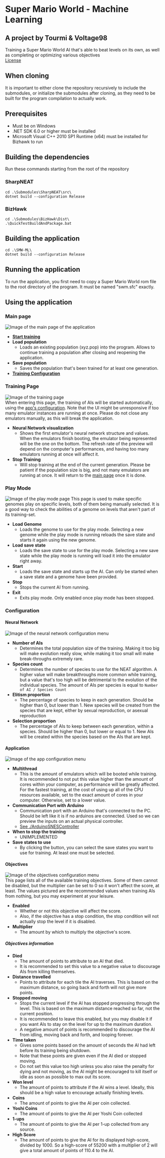 # Super Mario World - Machine Learning
A project by Tourmi & Voltage98 
--------
Training a Super Mario World AI that's able to beat levels on its own, as well as completing or optimizing various objectives  
[License](LICENSE)

## When cloning
It is important to either clone the repository recursively to include the submodules, or initialize the submodules after cloning, as they need to be built for the program compilation to actually work.

## Prerequisites
* Must be on Windows
* .NET SDK 6.0 or higher must be installed
* Microsoft Visual C++ 2010 SP1 Runtime (x64) must be installed for Bizhawk to run

## Building the dependencies
Run these commands starting from the root of the repository

### SharpNEAT
```
cd .\Submodules\SharpNEAT\src\
dotnet build --configuration Release
```

### BizHawk
```
cd .\Submodules\BizHawk\Dist\
.\QuickTestBuildAndPackage.bat
```

## Building the application
```
cd .\SMW-ML\
dotnet build --configuration Release
```

## Running the application
To run the application, you first need to copy a Super Mario World rom file to the root directory of the program. It must be named "swm.sfc" exactly.

## Using the application

### Main page

![Image of the main page of the application](docs/mainApp.png)  
* **[Start training](#training-page)**
* **Load population**
  * Loads an existing population (xyz.pop) into the program. Allows to continue training a population after closing and reopening the application.
* **Save population**
  * Saves the population that's been trained for at least one generation.
* **[Training Configuration](#configuration)**

### Training Page

![Image of the training page](docs/training-training.png)  
When entering this page, the training of AIs will be started automatically, using the [app's configuration](#configuration). Note that the UI might be unresponsive if too many emulator instances are running at once. Please do not close any emulators manually, as this will break the application.
* **Neural Network visualization**
  * Shows the first emulator's neural network structure and values. When the emulators finish booting, the emulator being represented will be the one on the bottom. The refresh rate of the preview will depend on the computer's performances, and having too many emulators running at once will affect it.
* **Stop Training**
  * Will stop training at the end of the current generation. Please be patient if the population size is big, and not many emulators are running at once. It will return to the [main page](#main-page) once it is done.

### Play Mode

![Image of the play mode page](docs/playmode.png)
This page is used to make specific genomes play on specific levels, both of them being manually selected. It is a good way to check the abilities of a genome on levels that aren't part of its training-set.
* **Load Genome**
  * Loads the genome to use for the play mode. Selecting a new genome while the play mode is running reloads the save state and starts it again using the new genome.
* **Load save state**
  * Loads the save state to use for the play mode. Selecting a new save state while the play mode is running will load it into the emulator right away.
* **Start**
  * Loads the save state and starts up the AI. Can only be started when a save state and a genome have been provided.
* **Stop**
  * Stops the current AI from running.
* **Exit**
  * Exits play mode. Only enabled once play mode has been stopped.

### Configuration

#### Neural Network
![Image of the neural network configuration menu](docs/config-neural.png)  
* **Number of AIs**
  * Determines the total population size of the training. Making it too big will make evolution really slow, while making it too small will make break-throughs extremely rare.
* **Species count**
  * Determines the number of species to use for the NEAT algorithm. A higher value will make breakthroughs more common while training, but a value that's too high will be detrimental to the evolution of the individual species. The amount of AIs per species is equal to `Number of AI / Species Count`
* **Elitism proportion**
  * The percentage of species to keep in each generation. Should be higher than 0, but lower than 1. New species will be created from the species that are kept, either by sexual reproduction, or asexual reproduction
* **Selection proportion**
  * The percentage of AIs to keep between each generation, within a species. Should be higher than 0, but lower or equal to 1. New AIs will be created within the species based on the AIs that are kept.

#### Application
![Image of the app configuration menu](docs/config-app.png)  
* **Multithread**
  * This is the amount of emulators which will be booted while training. It is recommended to not put this value higher than the amount of cores within your computer, as performance will be greatly affected. For the fastest training, at the cost of using up all of the CPU resources available, set to the exact amount of cores in your computer. Otherwise, set to a lower value.
* **Communication Port with Arduino**
  * Communication port with an Arduino that's connected to the PC. Should be left like it is if no arduinos are connected. Used so we can preview the inputs on an actual physical controller.
  * [See ./ArduinoSNESController](ArduinoSNESController)
* **When to stop the training**
  * UNIMPLEMENTED
* **Save states to use**
  * By clicking the button, you can select the save states you want to use for training. At least one must be selected.

#### Objectives
![Image of the objectives configuration menu](docs/config-objectives.png)  
This page lists all of the available training objectives. Some of them cannot be disabled, but the multiplier can be set to 0 so it won't affect the score, at least. The values pictured are the recommended values when training AIs from nothing, but you may experiment at your leisure.
* **Enabled**
  * Whether or not this objective will affect the score.
  * Also, if the objective has a stop condition, the stop condition will not actually stop the level if it is disabled.
* **Multiplier**
  * The amount by which to multiply the objective's score.

##### Objectives information
* **Died**
  * The amount of points to attribute to an AI that died. 
  * It is recommended to set this value to a negative value to discourage AIs from killing themselves.
* **Distance travelled**
  * Points to attribute for each tile the AI traverses. This is based on the maximum distance, so going back and forth will not give more points.
* **Stopped moving**
  * Stops the current level if the AI has stopped progressing through the level. This is based on the maximum distance reached so far, not the current position.
  * It is recommended to leave this enabled, but you may disable it if you want AIs to stay on the level for up to the maximum duration.
  * A negative amount of points is recommended to discourage the AI from idling, moving back and forth, and looping forever.
* **Time taken**
  * Gives some points based on the amount of seconds the AI had left before its training being shutdown. 
  * Note that these points are given even if the AI died or stopped moving.
  * Do not set this value too high unless you also raise the penalty for dying and not moving, as the AI might be encouraged to kill itself or idle as soon as possible to max out its score.
* **Won level**
  * The amount of points to attribute if the AI wins a level. Ideally, this should be a high value to encourage actually finishing levels.
* **Coins**
  * The amount of points to give the AI per coin collected.
* **Yoshi Coins**
  * The amount of points to give the AI per Yoshi Coin collected
* **1-ups**
  * The amount of points to give the AI per 1-up collected from any source.
* **High Score**
  * The amount of points to give the AI for its displayed high-score, divided by 1000. So a high-score of 55200 with a multiplier of 2 will give a total amount of points of 110.4 to the AI.